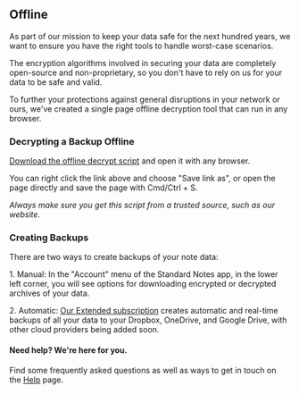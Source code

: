 ## Offline

As part of our mission to keep your data safe for the next hundred years, we want to ensure you have the right tools to handle worst-case scenarios.

The encryption algorithms involved in securing your data are completely open-source and non-proprietary, so you don't have to rely on us for your data to be safe and valid.

To further your protections against general disruptions in your network or ours, we've created a single page offline decryption tool that can run in any browser.

### Decrypting a Backup Offline

[Download the offline decrypt script](https://raw.githubusercontent.com/standardfile/decrypt/master/decrypt.html) and open it with any browser.

You can right click the link above and choose "Save link as", or open the page directly and save the page with Cmd/Ctrl + S.

_Always make sure you get this script from a trusted source, such as our website._

### Creating Backups

There are two ways to create backups of your note data:

1. Manual: In the "Account" menu of the Standard Notes app, in the lower left corner, you will see options for downloading encrypted or decrypted archives of your data.

2. Automatic: [Our Extended subscription](https://standardnotes.org/extensions) creates automatic and real-time backups of all your data to your Dropbox, OneDrive, and Google Drive, with other cloud providers being added soon.

#### Need help? We're here for you.

Find some frequently asked questions as well as ways to get in touch on the [Help](https://standardnotes.org/help) page.
